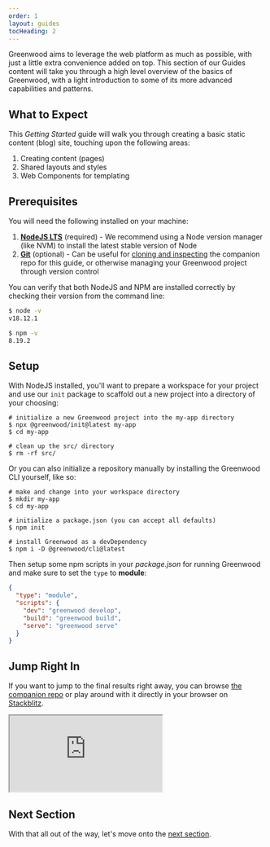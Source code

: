 ```yaml
---
order: 1
layout: guides
tocHeading: 2
---
```


<app-heading-box heading="Getting Started">
  <p>Greenwood aims to leverage the web platform as much as possible, with just a little extra convenience added on top.  This section of our Guides content will take you through a high level overview of the basics of Greenwood, with a light introduction to some of its more advanced capabilities and patterns.</p>
</app-heading-box>

## What to Expect

This _Getting Started_ guide will walk you through creating a basic static content (blog) site, touching upon the following areas:

1. Creating content (pages)
1. Shared layouts and styles
1. Web Components for templating

## Prerequisites

You will need the following installed on your machine:

1. [**NodeJS LTS**](https://nodejs.org/en/download/package-manager) (required) - We recommend using a Node version manager (like NVM) to install the latest stable version of Node
1. [**Git**](https://git-scm.com/) (optional) - Can be useful for [cloning and inspecting](https://github.com/ProjectEvergreen/greenwood-getting-started) the companion repo for this guide, or otherwise managing your Greenwood project through version control

You can verify that both NodeJS and NPM are installed correctly by checking their version from the command line:

```bash
$ node -v
v18.12.1

$ npm -v
8.19.2
```

## Setup

With NodeJS installed, you'll want to prepare a workspace for your project and use our `init` package to scaffold out a new project into a directory of your choosing:

```shell
# initialize a new Greenwood project into the my-app directory
$ npx @greenwood/init@latest my-app
$ cd my-app

# clean up the src/ directory
$ rm -rf src/
```

Or you can also initialize a repository manually by installing the Greenwood CLI yourself, like so:

```shell
# make and change into your workspace directory
$ mkdir my-app
$ cd my-app

# initialize a package.json (you can accept all defaults)
$ npm init

# install Greenwood as a devDependency
$ npm i -D @greenwood/cli@latest
```

Then setup some npm scripts in your _package.json_ for running Greenwood and make sure to set the `type` to **module**:

```json
{
  "type": "module",
  "scripts": {
    "dev": "greenwood develop",
    "build": "greenwood build",
    "serve": "greenwood serve"
  }
}
```

## Jump Right In

If you want to jump to the final results right away, you can browse [the companion repo](https://github.com/ProjectEvergreen/greenwood-getting-started) or play around with it directly in your browser on [Stackblitz](https://stackblitz.com/github/projectevergreen/greenwood-getting-started).

<iframe class="stackblitz" src="https://stackblitz.com/github/projectevergreen/greenwood-getting-started?embed=1" loading="lazy"></iframe>

## Next Section

With that all out of the way, let's move onto the [next section](/guides/getting-started/key-concepts/).
